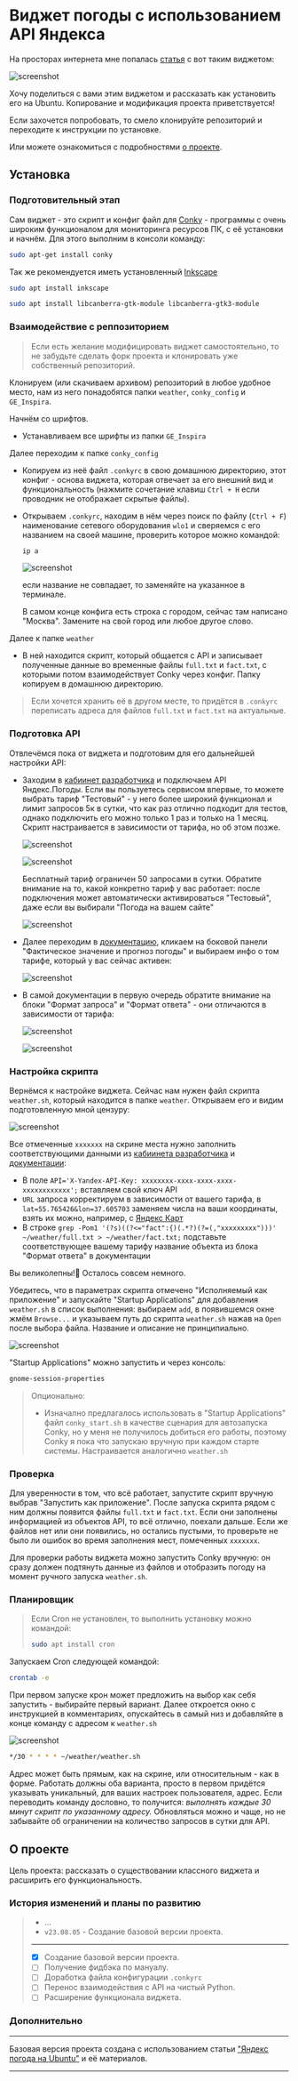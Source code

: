 # Виджет погоды с использованием API Яндекса

На просторах интернета мне попалась [статья](https://zhaik.su/667/yandeks-pogoda-na-ubuntu) с вот таким виджетом:

![screenshot](https://s8d7.turboimg.net/sp/1ce460999585657795bb3b7d3f46b3e0/4444516.png "Пример работы виджета, можно открыть в фуллскрин")

Хочу поделиться с вами этим виджетом и рассказать как установить его на Ubuntu. Копирование и модификация проекта приветствуется!

Если захочется попробовать, то смело клонируйте репозиторий и переходите к инструкции по установке.

Или можете ознакомиться с подробностями [о проекте](#about).


## Установка


### Подготовительный этап

Сам виджет - это скрипт и конфиг файл для [Conky](https://github.com/brndnmtthws/conky) - программы с очень широким функционалом для мониторинга ресурсов ПК, с её установки и начнём.
Для этого выполним в консоли команду:
```BASH
sudo apt-get install conky
```

Так же рекомендуется иметь установленный [Inkscape](https://inkscape.org/)
```BASH
sudo apt install inkscape
```
```BASH
sudo apt install libcanberra-gtk-module libcanberra-gtk3-module
```


### Взаимодействие с реппозиторием

> Если есть желание модифицировать виджет самостоятельно, то не забудьте сделать форк проекта и клонировать уже собственный репозиторий.

Клонируем (или скачиваем архивом) репозиторий в любое удобное место, нам из него понадобятся папки `weather`, `conky_config` и `GE_Inspira`.

Начнём со шрифтов.
* Устанавливаем все шрифты из папки `GE_Inspira`

Далее переходим к папке `conky_config`
* Копируем из неё файл `.conkyrc` в свою домашнюю директорию, этот конфиг - основа виджета, которая отвечает за его 
  внешний вид и функциональность (нажмите сочетание клавиш `Ctrl + H` если проводник не отображает скрытые файлы).
* Открываем `.conkyrc`, находим в нём через поиск по файлу (`Ctrl + F`) наименование сетевого оборудования `wlo1` и сверяемся с его названием на своей машине, проверить которое можно командой:
    ```BASH
    ip a
    ```
    ![screenshot](https://s8d4.turboimg.net/sp/197339308b8eabd13b2a5c63908fa0b4/4110919.png)
  
  если название не совпадает, то заменяйте на указанное в терминале.

  В самом конце конфига есть строка с городом, сейчас там написано "Москва". Замените на свой город или любое другое слово.

Далее к папке `weather`
* В ней находится скрипт, который общается с API и записывает полученные данные во временные файлы `full.txt` и `fact.txt`, с которыми потом взаимодействует Conky через конфиг. Папку копируем в домашнюю директорию.
> Если хочется хранить её в другом месте, то придётся в `.conkyrc` переписать адреса для файлов `full.txt` и `fact.txt` на актуальные.


### Подготовка API

Отвлечёмся пока от виджета и подготовим для его дальнейшей настройки API:
* Заходим в [кабиинет разработчика](https://developer.tech.yandex.ru/services) и подключаем API Яндекс.Погоды. Если вы пользуетесь сервисом впервые, то можете выбрать тариф "Тестовый" - у него более широкий функционал и лимит запросов 5к в сутки, что как раз отлично подходит для тестов, однако подключить его можно только 1 раз и только на 1 месяц. Скрипт настраивается в зависимости от тарифа, но об этом позже.
  
  ![screenshot](https://s8d5.turboimg.net/sp/7f9213973d8925faa2223ca98690cba6/2436993.png)
  
  ![screenshot](https://s8d2.turboimg.net/sp/08a4017f5ba13e122e07e74b76055844/7475884.png)

  Бесплатный тариф ограничен 50 запросами в сутки. Обратите внимание на то, какой конкретно тариф у вас работает: после подключения может автоматически активироваться "Тестовый", даже если вы выбирали "Погода на вашем сайте"
  
  ![screenshot](https://s8d5.turboimg.net/sp/086b59ddd8a371ba22cdc2fa6c771943/9648376.png "Пример внешнего вида страницы с подключенным API")
* Далее переходим в [документацию](https://yandex.ru/dev/weather/doc/dg/concepts/about.html), кликаем на боковой панели "Фактическое значение и прогноз погоды" и выбираем инфо о том тарифе, который у вас сейчас активен:
  
  ![screenshot](https://s8d2.turboimg.net/sp/ea79b8d853b01c7053e98b834f535573/1791050.png)
* В самой документации в первую очередь обратите внимание на блоки "Формат запроса" и "Формат ответа" - они отличаются в зависимости от тарифа:
  
  ![screenshot](https://s8d4.turboimg.net/sp/b3cb7db676262b562d85825db59bdaf6/5472445.png "Выделена отливающаяся часть")
  
  ![screenshot](https://s8d8.turboimg.net/sp/e97171ad95ec750353d47c65655c1f4b/1023191.png "Выделена отливающаяся часть")


### Настройка скрипта

Вернёмся к настройке виджета.
Сейчас нам нужен файл скрипта `weather.sh`, который находится в папке `weather`. Открываем его и видим подготовленную мной цензуру:

![screenshot](https://s8d2.turboimg.net/sp/c8c77d10bee556b704d4692c4f744c33/6720133.png "¯\\_(ツ)_/¯")

Все отмеченные `xxxxxxx` на скрине места нужно заполнить соответствующими данными из [кабиинета разработчика](https://developer.tech.yandex.ru/services) и [документации](https://yandex.ru/dev/weather/doc/dg/concepts/about.html):
* В поле `API='X-Yandex-API-Key: xxxxxxxx-xxxx-xxxx-xxxx-xxxxxxxxxxxx';` вставляем свой ключ API
* `URL` запроса корректируем в зависимости от вашего тарифа, в `lat=55.765426&lon=37.605703` заменяем числа на ваши координаты, взять их можно, например, с [Яндекс Карт](https://yandex.ru/maps/)
* В строке `grep -Pom1 '(?s)((?<="fact":{)(.*?)(?=(,"xxxxxxxxx")))' ~/weather/full.txt > ~/weather/fact.txt;` подставьте соответствующее вашему тарифу название объекта из блока "Формат ответа" в документации

Вы великолепны!🎉 Осталось совсем немного.

Убедитесь, что в параметрах скрипта отмечено "Исполняемый как приложение" и запускайте "Startup Applications" для добавления `weather.sh` в список выполнения: выбираем `add`, в появившемся окне жмём `Browse...` и указываем путь до скрипта `weather.sh` нажав на `Open` после выбора файла. Название и описание не принципиально.

![screenshot](https://s8d8.turboimg.net/sp/6912f0d322793bf932efa9dc9d8be794/2766546.png "Окно Startup Applications")

"Startup Applications" можно запустить и через консоль:
```BASH
gnome-session-properties
```

> Опционально:
> * Изначално предлагалось использовать в "Startup Applications" файл `conky_start.sh` в качестве сценария для автозапуска Conky, но у меня не получилось добиться его работы, поэтому Conky я пока что запускаю вручную при каждом старте системы. Настраивается аналогично `weather.sh`


### Проверка

Для уверенности в том, что всё работает, запустите скрипт вручную выбрав "Запустить как приложение". После запуска скрипта рядом с ним должны появится файлы `full.txt` и `fact.txt`. Если они заполнены информацией из объектов API, то всё отлично, поехали дальше. Если же файлов нет или они появились, но остались пустыми, то проверьте не было ли ошибок во время заполнения мест, помеченных `xxxxxxx`.

Для проверки работы виджета можно запустить Conky вручную: он сразу должен подтянуть данные из файлов и отобразить погоду на момент ручного запуска `weather.sh`.


### Планировщик

> Если Cron не установлен, то выполнить установку можно командой:
> ```BASH
> sudo apt install cron
> ```

Запускаем Cron следующей командой:
```BASH
crontab -e
```
При первом запуске крон может предложить на выбор как себя запустить - выбирайте первый вариант. Далее откроется окно с инструкцией в комментариях, опускайтесь в самый низ и добавляйте в конце команду с адресом к `weather.sh`

![screenshot](https://s8d6.turboimg.net/sp/952493469ca734a2d30a06d2d08519ee/2667905.png "Окно редактирования Cron")
```BASH
*/30 * * * * ~/weather/weather.sh
```
Адрес может быть прямым, как на скрине, или относительным - как в форме. Работать должны оба варианта, просто в первом придётся указывать уникальный, для ваших настроек пользователя, адрес. Если переводить команду дословно, то получится: *выполнять каждые 30 минут скрипт по указанному адресу.* Обновляться можно и чаще, но не забывайте об ограничении на количество запросов в сутки для API.


## <a id="about">О проекте</a>

Цель проекта: рассказать о существовании классного виджета и расширить его функциональность.

### История изменений и планы по развитию

> + ...
> + `v23.08.05` - Создание базовой версии проекта.
>
> ---
>
> - [x] Создание базовой версии проекта.
> - [ ] Получение фидбэка по мануалу.
> - [ ] Доработка файла конфигурации `.conkyrc`
> - [ ] Перенос взаимодействия с API на чистый Python.
> - [ ] Расширение функционала виджета.


### Дополнительно

---

Базовая версия проекта создана с использованием статьи ["Яндекс погода на Ubuntu"](https://zhaik.su/667/yandeks-pogoda-na-ubuntu) и её материалов.

---